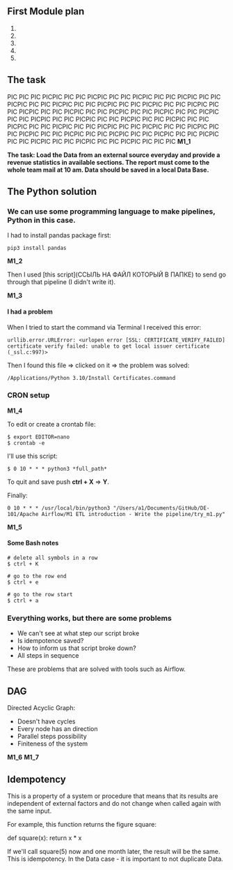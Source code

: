## First Module plan

1)
2) 
3) 
4) 
5) 

## The task

PIC PIC PIC PICPIC PIC PIC PICPIC PIC PIC PICPIC PIC PIC PICPIC PIC PIC PICPIC PIC PIC PICPIC PIC PIC PICPIC PIC PIC PICPIC PIC PIC PICPIC PIC PIC PICPIC PIC PIC PICPIC PIC PIC PICPIC PIC PIC PICPIC PIC PIC PICPIC PIC PIC PICPIC PIC PIC PICPIC PIC PIC PICPIC PIC PIC PICPIC PIC PIC PICPIC PIC PIC PICPIC PIC PIC PICPIC PIC PIC PICPIC PIC PIC PICPIC PIC PIC PICPIC PIC PIC PICPIC PIC PIC PICPIC PIC PIC PICPIC PIC PIC PICPIC PIC PIC PICPIC PIC PIC PICPIC PIC PIC PICPIC PIC PIC PIC
**M1_1**

**The task: Load the Data from an external source  everyday and provide a revenue statistics in available sections. The report must come to the whole team mail at 10 am. Data should be saved in a local Data Base.**

## The Python solution

### We can use some programming language to make pipelines, Python in this case.

I had to install pandas package first:

    pip3 install pandas 

**M1_2**

Then I used [this script](ССЫЛЬ НА ФАЙЛ КОТОРЫЙ В ПАПКЕ) to send go through that pipeline (I didn't write it).

**M1_3**

#### I had a problem

When I tried to start the command via Terminal I received this error:

    urllib.error.URLError: <urlopen error [SSL: CERTIFICATE_VERIFY_FAILED] certificate verify failed: unable to get local issuer certificate (_ssl.c:997)>


Then I found this file => clicked on it => the problem was solved:

    /Applications/Python 3.10/Install Certificates.command



### CRON setup

**M1_4**


To edit or create a crontab file:

    $ export EDITOR=nano
    $ crontab -e



I'll use this script:

    $ 0 10 * * * python3 *full_path*


To quit and save push **ctrl + X** => **Y**.

Finally:

    0 10 * * * /usr/local/bin/python3 "/Users/a1/Documents/GitHub/DE-101/Apache Airflow/M1 ETL introduction - Write the pipeline/try_m1.py"

**M1_5**

#### Some Bash notes

    # delete all symbols in a row
    $ ctrl + K 

    # go to the row end 
    $ ctrl + e

    # go to the row start
    $ ctrl + a

### Everything works, but there are some problems

  * We can't see at what step our script broke
  * Is idempotence saved?
  * How to inform us that script broke down?
  * All steps in sequence

These are problems that are solved with tools such as Airflow.

## DAG

Directed Acyclic Graph:
  * Doesn't have cycles
  * Every node has an direction
  * Parallel steps possibility
  * Finiteness of the system

**M1_6**
**M1_7**

## Idempotency

This is a property of a system or procedure that means that its results are independent of external factors and do not change when called again with the same input.

For example, this function returns the figure square:

  def square(x):
    return x * x

If we'll call square(5) now and one month later, the result will be the same. This is idempotency.
In the Data case - it is important to not duplicate Data.



